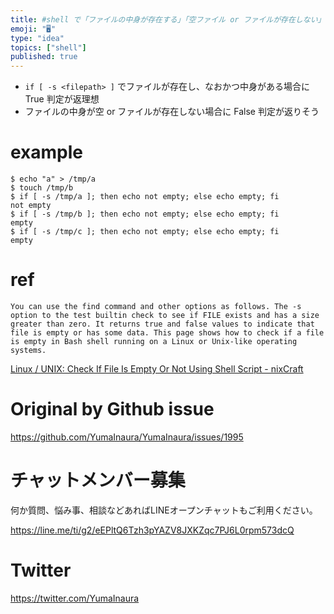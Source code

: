 ```yaml
---
title: #shell で「ファイルの中身が存在する」「空ファイル or ファイルが存在しない」の違いを判定する ( -s filepath )
emoji: "🖥"
type: "idea"
topics: ["shell"]
published: true
---
```


- `if [ -s <filepath> ]` でファイルが存在し、なおかつ中身がある場合に True 判定が返理想
- ファイルの中身が空 or ファイルが存在しない場合に False 判定が返りそう

# example

```
$ echo "a" > /tmp/a
$ touch /tmp/b
$ if [ -s /tmp/a ]; then echo not empty; else echo empty; fi
not empty
$ if [ -s /tmp/b ]; then echo not empty; else echo empty; fi
empty
$ if [ -s /tmp/c ]; then echo not empty; else echo empty; fi
empty

```

# ref

```
You can use the find command and other options as follows. The -s option to the test builtin check to see if FILE exists and has a size greater than zero. It returns true and false values to indicate that file is empty or has some data. This page shows how to check if a file is empty in Bash shell running on a Linux or Unix-like operating systems.

```

[Linux / UNIX: Check If File Is Empty Or Not Using Shell Script - nixCraft](https://www.cyberciti.biz/faq/linux-unix-script-check-if-file-empty-or-not/)

# Original by Github issue

https://github.com/YumaInaura/YumaInaura/issues/1995








<!-- Update From Qiita API -->

# チャットメンバー募集


何か質問、悩み事、相談などあればLINEオープンチャットもご利用ください。

https://line.me/ti/g2/eEPltQ6Tzh3pYAZV8JXKZqc7PJ6L0rpm573dcQ





# Twitter


https://twitter.com/YumaInaura


<!-- Update From Qiita API -->


